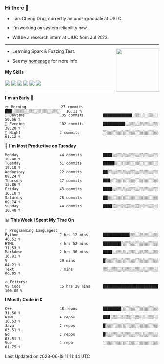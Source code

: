 ### Hi there 👋

* I am Cheng Ding, currently an undergraduate at USTC.
  
* I'm working on system reliability now.

* Will be a research intern at UIUC from Jul 2023.

---

<img align="right" height="141" src="https://github-readme-stats.vercel.app/api?username=IrisesD&theme=tokyonight&show_icons=true&count_private=true">

-  Learning Spark & Fuzzing Test.

-  See my [homepage](https://irisesd.github.io) for more info.

#### My Skills

![](https://img.shields.io/badge/C++-65318e?logo=cplusplus&logoColor=fff)
![](https://img.shields.io/badge/Python-3e74a2?logo=python&logoColor=fff)
![](https://img.shields.io/badge/C-5654a2?logo=c&logoColor=fff)
![](https://img.shields.io/badge/Go-00aaff?logo=go&logoColor=fff)
![](https://img.shields.io/badge/Docker-0088ff?logo=docker&logoColor=fff)
![](https://img.shields.io/badge/Apache-D22128?logo=apache&logoColor=fff)

---
<!--START_SECTION:waka-->
**I'm an Early 🐤** 

```text
🌞 Morning                27 commits          ███░░░░░░░░░░░░░░░░░░░░░░   10.11 % 
🌆 Daytime                135 commits         █████████████░░░░░░░░░░░░   50.56 % 
🌃 Evening                102 commits         ██████████░░░░░░░░░░░░░░░   38.20 % 
🌙 Night                  3 commits           ░░░░░░░░░░░░░░░░░░░░░░░░░   01.12 % 
```
📅 **I'm Most Productive on Tuesday** 

```text
Monday                   44 commits          ████░░░░░░░░░░░░░░░░░░░░░   16.48 % 
Tuesday                  51 commits          █████░░░░░░░░░░░░░░░░░░░░   19.10 % 
Wednesday                22 commits          ██░░░░░░░░░░░░░░░░░░░░░░░   08.24 % 
Thursday                 37 commits          ███░░░░░░░░░░░░░░░░░░░░░░   13.86 % 
Friday                   43 commits          ████░░░░░░░░░░░░░░░░░░░░░   16.10 % 
Saturday                 26 commits          ██░░░░░░░░░░░░░░░░░░░░░░░   09.74 % 
Sunday                   44 commits          ████░░░░░░░░░░░░░░░░░░░░░   16.48 % 
```


📊 **This Week I Spent My Time On** 

```text
💬 Programming Languages: 
Python                   7 hrs 12 mins       ████████████░░░░░░░░░░░░░   46.52 % 
HTML                     4 hrs 52 mins       ████████░░░░░░░░░░░░░░░░░   31.53 % 
Markdown                 2 hrs 36 mins       ████░░░░░░░░░░░░░░░░░░░░░   16.81 % 
V                        39 mins             █░░░░░░░░░░░░░░░░░░░░░░░░   04.21 % 
Text                     7 mins              ░░░░░░░░░░░░░░░░░░░░░░░░░   00.85 % 

🔥 Editors: 
VS Code                  15 hrs 28 mins      █████████████████████████   100.00 % 
```

**I Mostly Code in C** 

```text
C++                      18 repos            ████████░░░░░░░░░░░░░░░░░   31.58 % 
HTML                     6 repos             ███░░░░░░░░░░░░░░░░░░░░░░   10.53 % 
Java                     2 repos             █░░░░░░░░░░░░░░░░░░░░░░░░   03.51 % 
Go                       2 repos             █░░░░░░░░░░░░░░░░░░░░░░░░   03.51 % 
Vue                      1 repo              ░░░░░░░░░░░░░░░░░░░░░░░░░   01.75 % 
```




 Last Updated on 2023-06-19 11:11:44 UTC
<!--END_SECTION:waka-->